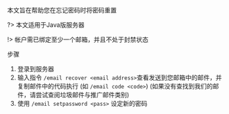 本文旨在帮助您在忘记密码时将密码重置

?> 本文适用于Java版服务器

!> 帐户需已绑定至少一个邮箱，并且不处于封禁状态

步骤

1. 登录到服务器
2. 输入指令 `/email recover <email address>`查看发送到您邮箱中的邮件，并复制邮件中的代码执行 (如 `/email code <code>`) (如果没有查找到我们的邮件，请尝试查阅垃圾邮件与推广邮件类别)
3. 使用 `/email setpassword <pass>` 设定新的密码